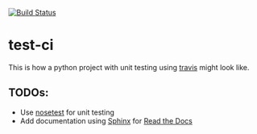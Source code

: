 [![Build Status](https://travis-ci.com/ManuelMBaumann/test-ci.svg?branch=master)](https://travis-ci.com/ManuelMBaumann/test-ci)

test-ci
=======

This is how a python project with unit testing using [travis](https://travis-ci.com/) might look like.

TODOs:
------

* Use [nosetest](https://nose.readthedocs.io/en/latest/testing.html) for unit testing
* Add documentation using [Sphinx](https://www.sphinx-doc.org/en/master/usage/quickstart.html) for [Read the Docs](https://readthedocs.org/)
